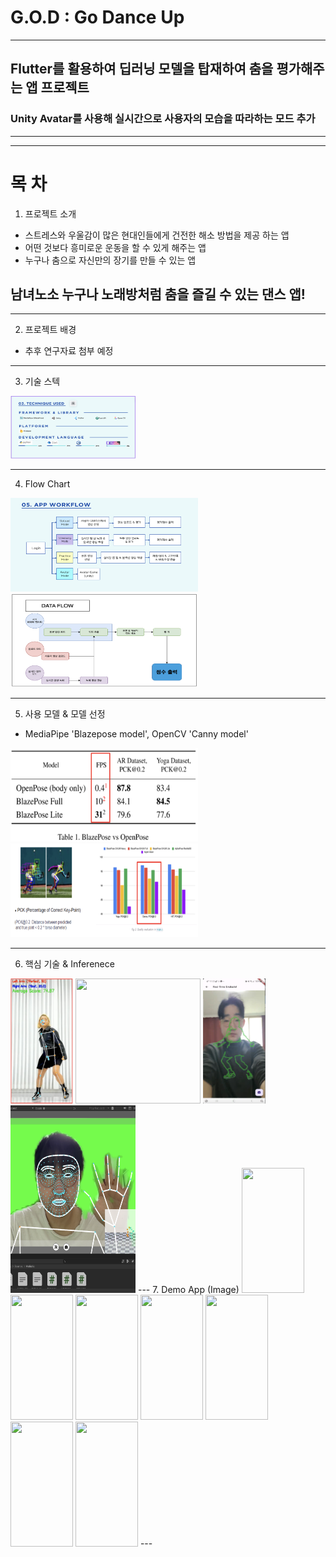 # G.O.D : Go Dance Up
---
## Flutter를 활용하여 딥러닝 모델을 탑재하여 춤을 평가해주는 앱 프로젝트
### Unity Avatar를 사용해 실시간으로 사용자의 모습을 따라하는 모드 추가


---
---
# 목 차
1. 프로젝트 소개
 * 스트레스와 우울감이 많은 현대인들에게 건전한 해소 방법을 제공 하는 앱
 * 어떤 것보다 흥미로운 운동을 할 수 있게 해주는 앱
 * 누구나 춤으로 자신만의 장기를 만들 수 있는 앱
 ## 남녀노소 누구나 노래방처럼 춤을 즐길 수 있는 댄스 앱!
---
2. 프로젝트 배경
 * 추후 연구자료 첨부 예정
---
3. 기술 스텍
<img src="./images/tech.png" width="200" height="100"/>

---
4. Flow Chart
<img src="./images/workflow.png" width="300" height="150"/>
<img src="./images/dataflow.png" width="300" height="150"/>

---
5. 사용 모델 & 모델 선정
* MediaPipe 'Blazepose model', OpenCV 'Canny model'

<img src="./images/blazepose1.png" width="300" height="150"/>
<img src="./images/blazepose2.png" width="300" height="150"/>

---
6. 핵심 기술 & Inferenece
<img src="./images/angle_inference.png" width="100" height="200"/>
<img src="./floating_inference.png" width="200" height="200"/>
<img src="./images/edge_inference.png" width="100" height="200"/>
<img src="./images/unity_inference.png" width="200" height="300"/>
---
7. Demo App (Image)
<img src="./images/1" width="100.png" height="200"/>
<img src="./images/2" width="100.png" height="200"/>
<img src="./images/3" width="100.png" height="200"/>
<img src="./images/4" width="100.png" height="200"/>
<img src="./images/5" width="100.png" height="200"/>
<img src="./images/6" width="100.png" height="200"/>
<img src="./images/7" width="100.png" height="200"/>
---
